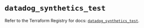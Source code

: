 # `datadog_synthetics_test`

Refer to the Terraform Registry for docs: [`datadog_synthetics_test`](https://registry.terraform.io/providers/datadog/datadog/3.54.0/docs/resources/synthetics_test).

